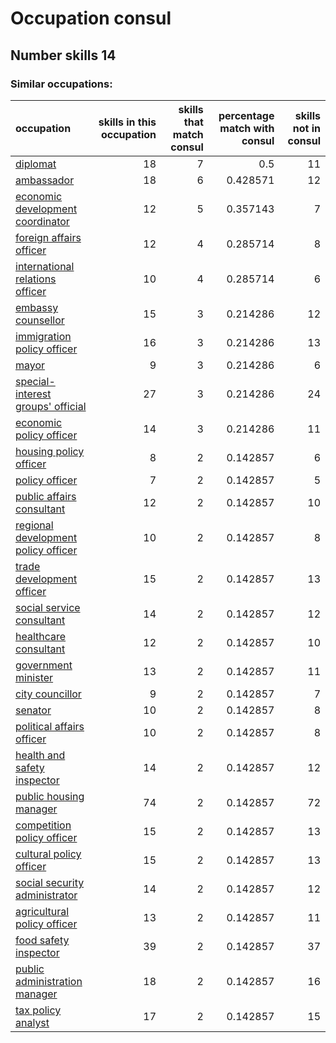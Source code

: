 # Occupation consul
## Number skills 14
### Similar occupations:
| occupation                                                                    |   skills in this occupation |   skills that match consul |   percentage match with consul |   skills not in consul |
|:------------------------------------------------------------------------------|----------------------------:|---------------------------:|-------------------------------:|-----------------------:|
| [diplomat](diplomat.md)                                                       |                          18 |                          7 |                       0.5      |                     11 |
| [ambassador](ambassador.md)                                                   |                          18 |                          6 |                       0.428571 |                     12 |
| [economic development coordinator](economic_development_coordinator.md)       |                          12 |                          5 |                       0.357143 |                      7 |
| [foreign affairs officer](foreign_affairs_officer.md)                         |                          12 |                          4 |                       0.285714 |                      8 |
| [international relations officer](international_relations_officer.md)         |                          10 |                          4 |                       0.285714 |                      6 |
| [embassy counsellor](embassy_counsellor.md)                                   |                          15 |                          3 |                       0.214286 |                     12 |
| [immigration policy officer](immigration_policy_officer.md)                   |                          16 |                          3 |                       0.214286 |                     13 |
| [mayor](mayor.md)                                                             |                           9 |                          3 |                       0.214286 |                      6 |
| [special-interest groups' official](special-interest_groups'_official.md)     |                          27 |                          3 |                       0.214286 |                     24 |
| [economic policy officer](economic_policy_officer.md)                         |                          14 |                          3 |                       0.214286 |                     11 |
| [housing policy officer](housing_policy_officer.md)                           |                           8 |                          2 |                       0.142857 |                      6 |
| [policy officer](policy_officer.md)                                           |                           7 |                          2 |                       0.142857 |                      5 |
| [public affairs consultant](public_affairs_consultant.md)                     |                          12 |                          2 |                       0.142857 |                     10 |
| [regional development policy officer](regional_development_policy_officer.md) |                          10 |                          2 |                       0.142857 |                      8 |
| [trade development officer](trade_development_officer.md)                     |                          15 |                          2 |                       0.142857 |                     13 |
| [social service consultant](social_service_consultant.md)                     |                          14 |                          2 |                       0.142857 |                     12 |
| [healthcare consultant](healthcare_consultant.md)                             |                          12 |                          2 |                       0.142857 |                     10 |
| [government minister](government_minister.md)                                 |                          13 |                          2 |                       0.142857 |                     11 |
| [city councillor](city_councillor.md)                                         |                           9 |                          2 |                       0.142857 |                      7 |
| [senator](senator.md)                                                         |                          10 |                          2 |                       0.142857 |                      8 |
| [political affairs officer](political_affairs_officer.md)                     |                          10 |                          2 |                       0.142857 |                      8 |
| [health and safety inspector](health_and_safety_inspector.md)                 |                          14 |                          2 |                       0.142857 |                     12 |
| [public housing manager](public_housing_manager.md)                           |                          74 |                          2 |                       0.142857 |                     72 |
| [competition policy officer](competition_policy_officer.md)                   |                          15 |                          2 |                       0.142857 |                     13 |
| [cultural policy officer](cultural_policy_officer.md)                         |                          15 |                          2 |                       0.142857 |                     13 |
| [social security administrator](social_security_administrator.md)             |                          14 |                          2 |                       0.142857 |                     12 |
| [agricultural policy officer](agricultural_policy_officer.md)                 |                          13 |                          2 |                       0.142857 |                     11 |
| [food safety inspector](food_safety_inspector.md)                             |                          39 |                          2 |                       0.142857 |                     37 |
| [public administration manager](public_administration_manager.md)             |                          18 |                          2 |                       0.142857 |                     16 |
| [tax policy analyst](tax_policy_analyst.md)                                   |                          17 |                          2 |                       0.142857 |                     15 |
